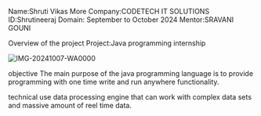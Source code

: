 Name:Shruti Vikas More
Company:CODETECH IT SOLUTIONS 
ID:Shrutineeraj
Domain: September to October 2024 Mentor:SRAVANI GOUNI

Overview of the project Project:Java programming internship

![IMG-20241007-WA0000](https://github.com/user-attachments/assets/29d8b1dd-a049-4b60-a710-a6ba71f38f06)


objective The main purpose of the java programming language is to provide programming with one time write and run anywhere functionality.

technical use data processing engine that can work with complex data sets and massive amount of reel time data.

